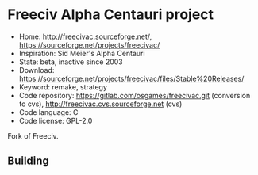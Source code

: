 # Freeciv Alpha Centauri project

- Home: http://freecivac.sourceforge.net/, https://sourceforge.net/projects/freecivac/
- Inspiration: Sid Meier's Alpha Centauri
- State: beta, inactive since 2003
- Download: https://sourceforge.net/projects/freecivac/files/Stable%20Releases/
- Keyword: remake, strategy
- Code repository: https://gitlab.com/osgames/freecivac.git (conversion to cvs), http://freecivac.cvs.sourceforge.net (cvs)
- Code language: C
- Code license: GPL-2.0

Fork of Freeciv.

## Building
